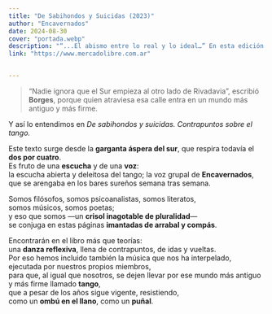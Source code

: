 ```yaml
---
title: "De Sabihondos y Suicidas (2023)" 
author: "Encavernados"
date: 2024-08-30
cover: "portada.webp"
description: "“...El abismo entre lo real y lo ideal…” En esta edición los autores hacen contrapunto entre miradas y experiencias del tango como fenómeno."
link: "https://www.mercadolibre.com.ar"


---
```

<blockquote>
  “Nadie ignora que el Sur empieza al otro lado de Rivadavia”, escribió <strong>Borges</strong>,
  porque quien atraviesa esa calle entra en un mundo más antiguo y más firme.
</blockquote>

<p>Y así lo entendimos en <em>De sabihondos y suicidas. Contrapuntos sobre el tango.</em></p>

<p>
  Este texto surge desde la <strong>garganta áspera del sur</strong>, que respira todavía el <strong>dos por cuatro</strong>.<br>
  Es fruto de una <strong>escucha</strong> y de una <strong>voz</strong>:<br>
  la escucha abierta y deleitosa del tango; la voz grupal de <strong>Encavernados</strong>,
  que se arengaba en los bares sureños semana tras semana.
</p>

<p>
  Somos filósofos, somos psicoanalistas, somos literatos,<br>
  somos músicos, somos poetas;<br>
  y eso que somos —un <strong>crisol inagotable de pluralidad</strong>—<br>
  se conjuga en estas páginas <strong>imantadas de arrabal y compás</strong>.
</p>

<p>
  Encontrarán en el libro más que teorías:<br>
  una <strong>danza reflexiva</strong>, llena de contrapuntos, de idas y vueltas.<br>
  Por eso hemos incluido también la música que nos ha interpelado,<br>
  ejecutada por nuestros propios miembros,<br>
  para que, al igual que nosotros, se dejen llevar por ese mundo más antiguo y más firme llamado <strong>tango</strong>,<br>
  que a pesar de los años sigue vigente, resistiendo,<br>
  como un <strong>ombú en el llano</strong>, como un <strong>puñal</strong>.
</p>
